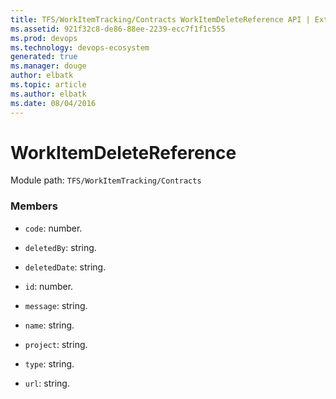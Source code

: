```yaml
---
title: TFS/WorkItemTracking/Contracts WorkItemDeleteReference API | Extensions for Visual Studio Team Services
ms.assetid: 921f32c8-de86-88ee-2239-ecc7f1f1c555
ms.prod: devops
ms.technology: devops-ecosystem
generated: true
ms.manager: douge
author: elbatk
ms.topic: article
ms.author: elbatk
ms.date: 08/04/2016
---
```


# WorkItemDeleteReference

Module path: `TFS/WorkItemTracking/Contracts`


### Members

* `code`: number. 

* `deletedBy`: string. 

* `deletedDate`: string. 

* `id`: number. 

* `message`: string. 

* `name`: string. 

* `project`: string. 

* `type`: string. 

* `url`: string. 

